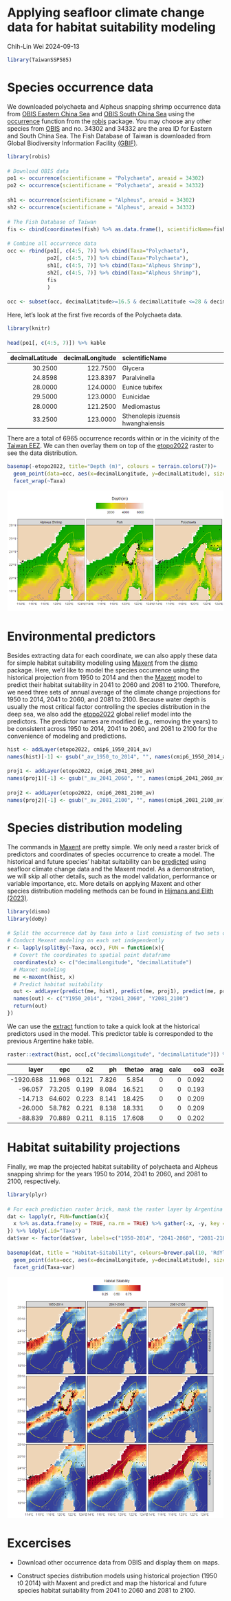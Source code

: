 Applying seafloor climate change data for habitat suitability modeling
================
Chih-Lin Wei
2024-09-13

``` r
library(TaiwanSSP585)
```

# Species occurrence data

We downloaded polychaeta and Alpheus snapping shrimp occurrence data
from [OBIS Eastern China Sea](https://obis.org/area/34302) and [OBIS
South China Sea](https://obis.org/area/34332) using the
[occurrence](https://www.rdocumentation.org/packages/robis/versions/2.11.3/topics/occurrence)
function from the
[robis](https://www.rdocumentation.org/packages/robis/versions/2.11.3)
package. You may choose any other species from
[OBIS](https://mapper.obis.org/) and no. 34302 and 34332 are the area ID
for Eastern and South China Sea. The Fish Database of Taiwan is
downloaded from Global Biodiversity Information Facility
[(GBIF)](https://doi.org/10.15468/dl.e57g23).

``` r
library(robis)

# Download OBIS data
po1 <- occurrence(scientificname = "Polychaeta", areaid = 34302)
po2 <- occurrence(scientificname = "Polychaeta", areaid = 34332)

sh1 <- occurrence(scientificname = "Alpheus", areaid = 34302)
sh2 <- occurrence(scientificname = "Alpheus", areaid = 34332)

# The Fish Database of Taiwan
fis <- cbind(coordinates(fish) %>% as.data.frame(), scientificName=fish$scientificName, Taxa="Fish")

# Combine all occurrence data
occ <- rbind(po1[, c(4:5, 7)] %>% cbind(Taxa="Polychaeta"), 
             po2[, c(4:5, 7)] %>% cbind(Taxa="Polychaeta"), 
             sh1[, c(4:5, 7)] %>% cbind(Taxa="Alpheus Shrimp"), 
             sh2[, c(4:5, 7)] %>% cbind(Taxa="Alpheus Shrimp"),
             fis
             )

occ <- subset(occ, decimalLatitude>=16.5 & decimalLatitude <=28 & decimalLongitude>=113.5 & decimalLongitude <=124.5)
```

Here, let’s look at the first five records of the Polychaeta data.

``` r
library(knitr)

head(po1[, c(4:5, 7)]) %>% kable
```

| decimalLatitude | decimalLongitude | scientificName                     |
|----------------:|-----------------:|:-----------------------------------|
|         30.2500 |         122.7500 | Glycera                            |
|         24.8598 |         123.8397 | Paralvinella                       |
|         28.0000 |         124.0000 | Eunice tubifex                     |
|         29.5000 |         123.0000 | Eunicidae                          |
|         28.0000 |         121.2500 | Mediomastus                        |
|         33.2500 |         123.0000 | Sthenolepis izuensis hwanghaiensis |

There are a total of 6965 occurrence records within or in the vicinity
of the [Taiwan
EEZ](https://marineregions.org/gazetteer.php?p=details&id=8321). We can
then overlay them on top of the
[etopo2022](https://www.ncei.noaa.gov/products/etopo-global-relief-model)
raster to see the data distribution.

``` r
basemap(-etopo2022, title="Depth (m)", colours = terrain.colors(7))+
  geom_point(data=occ, aes(x=decimalLongitude, y=decimalLatitude), size=0.5)+
  facet_wrap(~Taxa)
```

![](tute3_files/figure-gfm/unnamed-chunk-4-1.png)<!-- -->

# Environmental predictors

Besides extracting data for each coordinate, we can also apply these
data for simple habitat suitability modeling using
[Maxent](https://www.rdocumentation.org/packages/dismo/versions/1.3-14/topics/maxent)
from the
[dismo](https://www.rdocumentation.org/packages/dismo/versions/1.3-14)
package. Here, we’d like to model the species occurrence using the
historical projection from 1950 to 2014 and then the
[Maxent](https://www.rdocumentation.org/packages/dismo/versions/1.3-14/topics/maxent)
model to predict their habitat suitability in 2041 to 2060 and 2081 to
2100. Therefore, we need three sets of annual average of the climate
change projections for 1950 to 2014, 2041 to 2060, and 2081 to 2100.
Because water depth is usually the most critical factor controlling the
species distribution in the deep sea, we also add the
[etopo2022](https://www.ncei.noaa.gov/products/etopo-global-relief-model)
global relief model into the predictors. The predictor names are
modified (e.g., removing the years) to be consistent across 1950 to
2014, 2041 to 2060, and 2081 to 2100 for the convenience of modeling and
predictions.

``` r
hist <- addLayer(etopo2022, cmip6_1950_2014_av)
names(hist)[-1] <- gsub("_av_1950_to_2014", "", names(cmip6_1950_2014_av))

proj1 <- addLayer(etopo2022, cmip6_2041_2060_av)
names(proj1)[-1] <- gsub("_av_2041_2060", "", names(cmip6_2041_2060_av))

proj2 <- addLayer(etopo2022, cmip6_2081_2100_av)
names(proj2)[-1] <- gsub("_av_2081_2100", "", names(cmip6_2081_2100_av))
```

# Species distribution modeling

The commands in
[Maxent](https://www.rdocumentation.org/packages/dismo/versions/1.3-14/topics/maxent)
are pretty simple. We only need a raster brick of predictors and
coordinates of species occurrence to create a model. The historical and
future species’ habitat suitability can be
[predicted](https://www.rdocumentation.org/packages/dismo/versions/1.3-14/topics/predict)
using seafloor climate change data and the Maxent model. As a
demonstration, we will skip all other details, such as the model
validation, performance or variable importance, etc. More details on
applying Maxent and other species distribution modeling methods can be
found in [Hijmans and Elith
(2023)](https://rspatial.org/raster/sdm/raster_SDM.pdf).

``` r
library(dismo)
library(doBy)

# Split the occurrence dat by taxa into a list consisting of two sets of occurrence coordinates
# Conduct Mexent modeling on each set independently
r <- lapply(splitBy(~Taxa, occ), FUN = function(x){
  # Covert the coordinates to spatial point dataframe
  coordinates(x) <- c("decimalLongitude", "decimalLatitude")
  # Maxnet modeling
  me <-maxent(hist, x)
  # Predict habitat suitability
  out <- addLayer(predict(me, hist), predict(me, proj1), predict(me, proj2))
  names(out) <- c("Y1950_2014", "Y2041_2060", "Y2081_2100")
  return(out)
})
```

We can use the
[extract](https://www.rdocumentation.org/packages/raster/versions/3.6-23/topics/extract)
function to take a quick look at the historical predictors used in the
model. This predictor table is corresponded to the previous Argentine
hake table.

``` r
raster::extract(hist, occ[,c("decimalLongitude", "decimalLatitude")]) %>% head(5) %>% kable(digits=3)
```

|     layer |    epc |    o2 |    ph | thetao | arag | calc |   co3 | co3satarag | co3satcalc | aragsat | calcsat |
|----------:|-------:|------:|------:|-------:|-----:|-----:|------:|-----------:|-----------:|--------:|--------:|
| -1920.688 | 11.968 | 0.121 | 7.826 |  5.854 |    0 |    0 | 0.092 |      0.107 |      0.061 |   0.703 |   1.263 |
|   -96.057 | 73.205 | 0.199 | 8.084 | 16.521 |    0 |    0 | 0.193 |      0.069 |      0.044 |   2.806 |   3.492 |
|   -14.713 | 64.602 | 0.223 | 8.141 | 18.425 |    0 |    0 | 0.209 |      0.066 |      0.042 |   3.194 |   3.924 |
|   -26.000 | 58.782 | 0.221 | 8.138 | 18.331 |    0 |    0 | 0.209 |      0.066 |      0.042 |   3.185 |   3.913 |
|   -88.839 | 70.889 | 0.211 | 8.115 | 17.608 |    0 |    0 | 0.202 |      0.067 |      0.043 |   2.996 |   3.738 |

# Habitat suitability projections

Finally, we map the projected habitat suitability of polychaeta and
Alpheus snapping shrimp for the years 1950 to 2014, 2041 to 2060, and
2081 to 2100, respectively.

``` r
library(plyr)

# For each prediction raster brick, mask the raster layer by Argentina EEZ, convert the prediction raster into data frame, and then stack the data frame for ggplot
dat <- lapply(r, FUN=function(x){
  x %>% as.data.frame(xy = TRUE, na.rm = TRUE) %>% gather(-x, -y, key = "var", value = "value")
}) %>% ldply(.id="Taxa")
dat$var <- factor(dat$var, labels=c("1950-2014", "2041-2060", "2081-2100"))

basemap(dat, title = "Habitat~Sitability", colours=brewer.pal(10, 'RdYlBu') %>% rev)+
  geom_point(data=occ, aes(x=decimalLongitude, y=decimalLatitude), size=0.2)+
  facet_grid(Taxa~var)
```

![](tute3_files/figure-gfm/unnamed-chunk-8-1.png)<!-- -->

# Excercises

- Download other occurrence data from OBIS and display them on maps.

- Construct species distribution models using historical projection
  (1950 t0 2014) with Maxent and predict and map the historical and
  future species habitat suitability from 2041 to 2060 and 2081 to 2100.

